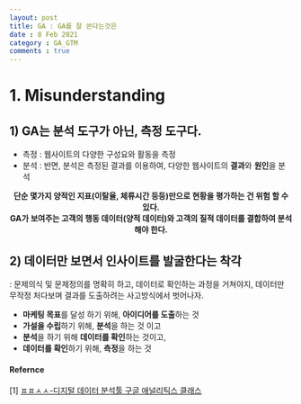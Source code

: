 ```yaml
---
layout: post
title: GA : GA를 잘 쓴다는것은
date : 8 Feb 2021
category : GA_GTM
comments : true
---
```



# 1. Misunderstanding
## 1) GA는 분석 도구가 아닌, 측정 도구다.
- 측정 : 웹사이트의 다양한 구성요와 활동을 측정
- 분석 : 반면, 분석은 측정된 결과를 이용하여, 다양한 웹사이트의 <b>결과</b>와 <b>원인</b>을 분석

<center><b>
단순 몇가지 양적인 지표(이탈율, 체류시간 등등)만으로 현황을 평가하는 건 위험 할 수 있다.<br>    
GA가 보여주는 고객의 행동 데이터(양적 데이터)와 고객의 질적 데이터를 결합하여 분석해야 한다.
</b></center>

## 2) 데이터만 보면서 인사이트를 발굴한다는 착각
: 문제의식 및 문제정의를 명확히 하고, 데이터로 확인하는 과정을 거쳐야지, 데이터만 무작정 처다보며 결과를 도출하려는 사고방식에서 벗어나자.
 - <b>마케팅 목표</b>를 달성 하기 위해, <b>아이디어를 도출</b>하는 것
 - <b>가설을 수립</b>하기 위해, <b>분석</b>을 하는 것 이고
 - <b>분석</b>을 하기 위해 <b>데이터를 확인</b>하는 것이고,
 - <b>데이터를 확인</b>하기 위해, <b>측정</b>을 하는 것


#### Refernce
[1] [ㅍㅍㅅㅅ-디지털 데이터 분석툴 구글 애널리틱스 클래스](https://edu.ppss.kr/category/DATA/course/ga-class)
